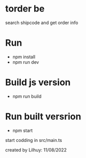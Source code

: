 # torder be

search shipcode and get order info

# Run

- npm install
- npm run dev

# Build js version

- npm run build

# Run built versrion

- npm start

start codding in src/main.ts

created by Lilhuy: 11/08/2022
